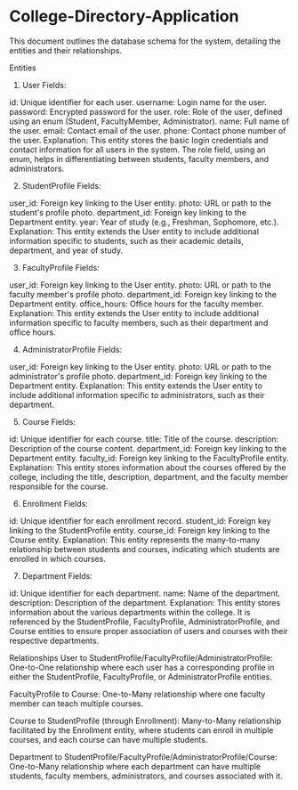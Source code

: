 # College-Directory-Application
This document outlines the database schema for the system, detailing the entities and their relationships.

Entities
1. User
Fields:

id: Unique identifier for each user.
username: Login name for the user.
password: Encrypted password for the user.
role: Role of the user, defined using an enum (Student, FacultyMember, Administrator).
name: Full name of the user.
email: Contact email of the user.
phone: Contact phone number of the user.
Explanation: This entity stores the basic login credentials and contact information for all users in the system. The role field, using an enum, helps in differentiating between students, faculty members, and administrators.

2. StudentProfile
Fields:

user_id: Foreign key linking to the User entity.
photo: URL or path to the student's profile photo.
department_id: Foreign key linking to the Department entity.
year: Year of study (e.g., Freshman, Sophomore, etc.).
Explanation: This entity extends the User entity to include additional information specific to students, such as their academic details, department, and year of study.

3. FacultyProfile
Fields:

user_id: Foreign key linking to the User entity.
photo: URL or path to the faculty member's profile photo.
department_id: Foreign key linking to the Department entity.
office_hours: Office hours for the faculty member.
Explanation: This entity extends the User entity to include additional information specific to faculty members, such as their department and office hours.

4. AdministratorProfile
Fields:

user_id: Foreign key linking to the User entity.
photo: URL or path to the administrator's profile photo.
department_id: Foreign key linking to the Department entity.
Explanation: This entity extends the User entity to include additional information specific to administrators, such as their department.

5. Course
Fields:

id: Unique identifier for each course.
title: Title of the course.
description: Description of the course content.
department_id: Foreign key linking to the Department entity.
faculty_id: Foreign key linking to the FacultyProfile entity.
Explanation: This entity stores information about the courses offered by the college, including the title, description, department, and the faculty member responsible for the course.

6. Enrollment
Fields:

id: Unique identifier for each enrollment record.
student_id: Foreign key linking to the StudentProfile entity.
course_id: Foreign key linking to the Course entity.
Explanation: This entity represents the many-to-many relationship between students and courses, indicating which students are enrolled in which courses.

7. Department
Fields:

id: Unique identifier for each department.
name: Name of the department.
description: Description of the department.
Explanation: This entity stores information about the various departments within the college. It is referenced by the StudentProfile, FacultyProfile, AdministratorProfile, and Course entities to ensure proper association of users and courses with their respective departments.

Relationships
User to StudentProfile/FacultyProfile/AdministratorProfile:
One-to-One relationship where each user has a corresponding profile in either the StudentProfile, FacultyProfile, or AdministratorProfile entities.

FacultyProfile to Course:
One-to-Many relationship where one faculty member can teach multiple courses.

Course to StudentProfile (through Enrollment):
Many-to-Many relationship facilitated by the Enrollment entity, where students can enroll in multiple courses, and each course can have multiple students.

Department to StudentProfile/FacultyProfile/AdministratorProfile/Course:
One-to-Many relationship where each department can have multiple students, faculty members, administrators, and courses associated with it.
